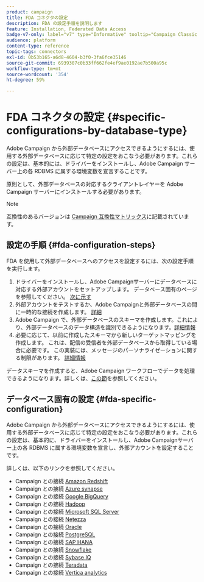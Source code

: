 ```yaml
---
product: campaign
title: FDA コネクタの設定
description: FDA の設定手順を説明します
feature: Installation, Federated Data Access
badge-v7-only: label="v7" type="Informative" tooltip="Campaign Classic v7 にのみ適用されます"
audience: platform
content-type: reference
topic-tags: connectors
exl-id: 0b53b165-a6d8-4604-b3f0-3fa6fce35146
source-git-commit: 6939307c0b33ff662fe4ef9ae0192ae7b500a95c
workflow-type: tm+mt
source-wordcount: '354'
ht-degree: 59%

---
```


# FDA コネクタの設定 {#specific-configurations-by-database-type}



Adobe Campaign から外部データベースにアクセスできるようにするには、使用する外部データベースに応じて特定の設定をおこなう必要があります。これらの設定は、基本的には、ドライバーをインストールし、Adobe Campaign サーバー上の各 RDBMS に属する環境変数を宣言することです。

原則として、外部データベースの対応するクライアントレイヤーを Adobe Campaign サーバーにインストールする必要があります。

>[!NOTE]
>
>互換性のあるバージョンは [Campaign 互換性マトリックス](../../rn/using/compatibility-matrix.md#FederatedDataAccessFDA)に記載されています。
>

## 設定の手順 {#fda-configuration-steps}

FDA を使用して外部データベースへのアクセスを設定するには、次の設定手順を実行します。

1. ドライバーをインストールし、Adobe Campaignサーバーにデータベースに対応する外部アカウントをセットアップします。 データベース固有のページを参照してください。 [次に示す](#fda-specific-configuration)
1. 外部アカウントをテストするか、Adobe Campaignと外部データベースの間に一時的な接続を作成します。 [詳細](../../installation/using/connecting-to-database.md)
1. Adobe Campaign で、外部データベースのスキーマを作成します。これにより、外部データベースのデータ構造を識別できるようになります。[詳細情報](../../installation/using/creating-data-schema.md)
1. 必要に応じて、以前に作成したスキーマから新しいターゲットマッピングを作成します。 これは、配信の受信者を外部データベースから取得している場合に必要です。 この実装には、メッセージのパーソナライゼーションに関する制限があります。 [詳細情報](../../installation/using/defining-data-mapping.md)

データスキーマを作成すると、Adobe Campaign ワークフローでデータを処理できるようになります。詳しくは、[この節](../../workflow/using/accessing-an-external-database--fda-.md)を参照してください。

## データベース固有の設定 {#fda-specific-configuration}

Adobe Campaign から外部データベースにアクセスできるようにするには、使用する外部データベースに応じて特定の設定をおこなう必要があります。これらの設定は、基本的に、ドライバーをインストールし、Adobe Campaignサーバー上の各 RDBMS に属する環境変数を宣言し、外部アカウントを設定することです。

詳しくは、以下のリンクを参照してください。

* Campaign との接続 [Amazon Redshift](../../installation/using/configure-fda-redshift.md)
* Campaign との接続 [Azure synapse](../../installation/using/configure-fda-synapse.md)
* Campaign との接続 [Google BigQuery](../../installation/using/configure-fda-google-big-query.md)
* Campaign との接続 [Hadoop](../../installation/using/configure-fda-hadoop.md)
* Campaign との接続 [Microsoft SQL Server](../../installation/using/configure-fda-sql.md)
* Campaign との接続 [Netezza](../../installation/using/configure-fda-netezza.md)
* Campaign との接続 [Oracle](../../installation/using/configure-fda-oracle.md)
* Campaign との接続 [PostgreSQL](../../installation/using/configure-fda-postgresql.md)
* Campaign との接続 [SAP HANA](../../installation/using/configure-fda-sap-hana.md)
* Campaign との接続 [Snowflake](../../installation/using/configure-fda-snowflake.md)
* Campaign との接続 [Sybase IQ](../../installation/using/configure-fda-sybase.md)
* Campaign との接続 [Teradata](../../installation/using/configure-fda-teradata.md)
* Campaign との接続 [Vertica analytics](../../installation/using/configure-fda-vertica.md)

